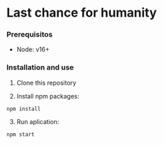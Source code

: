 # Last chance for humanity

### Prerequisitos

* Node: v16+

### Installation and use

1) Clone this repository

2) Install npm packages:

```
npm install
```

3) Run aplication:

```
npm start
```
